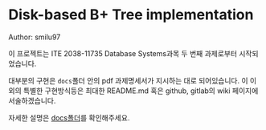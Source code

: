 # Disk-based B+ Tree implementation

Author: smilu97

이 프로젝트는 ITE 2038-11735 Database Systems과목 두 번째 과제로부터 시작되었습니다.

대부분의 구현은 `docs`폴더 안의 pdf 과제명세서가 지시하는 대로 되어있습니다. 이 이외의 특별한 구현방식등은 최대한 README.md 혹은 github, gitlab의 wiki 페이지에 서술하겠습니다.

자세한 설명은 [docs폴더](docs/index.md)를 확인해주세요.
